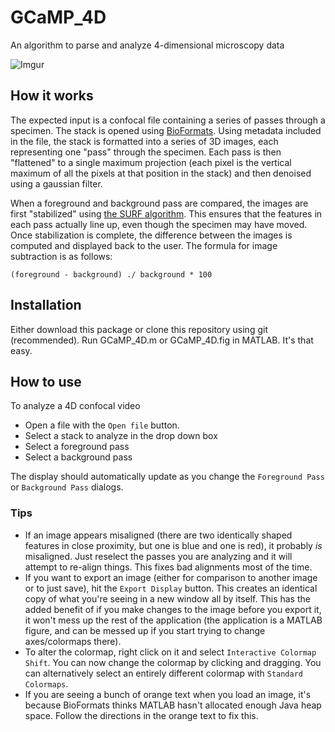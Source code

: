 # GCaMP_4D
An algorithm to parse and analyze 4-dimensional microscopy data

![Imgur](http://i.imgur.com/aVy7xWW.png)

## How it works

The expected input is a confocal file containing a series of passes through a specimen. The stack is opened using [BioFormats](https://www.openmicroscopy.org/site/support/bio-formats5.1/about/index.html). Using metadata included in the file, the stack is formatted into a series of 3D images, each representing one "pass" through the specimen. Each pass is then "flattened" to a single maximum projection (each pixel is the vertical maximum of all the pixels at that position in the stack) and then denoised using a gaussian filter. 

When a foreground and background pass are compared, the images are first "stabilized" using [the SURF algorithm](http://www.mathworks.com/help/vision/examples/video-stabilization-using-point-feature-matching.html). This ensures that the features in each pass actually line up, even though the specimen may have moved. Once stabilization is complete, the difference between the images is computed and displayed back to the user. The formula for image subtraction is as follows: 

```{MATLAB} 
(foreground - background) ./ background * 100
```

## Installation

Either download this package or clone this repository using git (recommended). Run GCaMP_4D.m or GCaMP_4D.fig in MATLAB. It's that easy.

## How to use

To analyze a 4D confocal video
+ Open a file with the `Open file` button.
+ Select a stack to analyze in the drop down box
+ Select a foreground pass
+ Select a background pass

The display should automatically update as you change the `Foreground Pass` or `Background Pass` dialogs.

### Tips 

+ If an image appears misaligned (there are two identically shaped features in close proximity, but one is blue and one is red), it probably *is* misaligned. Just reselect the passes you are analyzing and it will attempt to re-align things. This fixes bad alignments most of the time.
+ If you want to export an image (either for comparison to another image or to just save), hit the `Export Display` button. This creates an identical copy of what you're seeing in a new window all by itself. This has the added benefit of if you make changes to the image before you export it, it won't mess up the rest of the application (the application is a MATLAB figure, and can be messed up if you start trying to change axes/colormaps there).
+ To alter the colormap, right click on it and select `Interactive Colormap Shift`. You can now change the colormap by clicking and dragging. You can alternatively select an entirely different colormap with `Standard Colormaps`.
+ If you are seeing a bunch of orange text when you load an image, it's because BioFormats thinks MATLAB hasn't allocated enough Java heap space. Follow the directions in the orange text to fix this.
